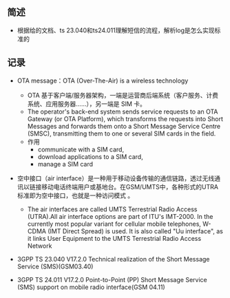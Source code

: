 ## 简述

- 根据给的文档、ts 23.040和ts24.011理解短信的流程，解析log是怎么实现标准的

## 记录

- OTA message：OTA (Over-The-Air) is a wireless technology
  - OTA 基于客户端/服务器架构，一端是运营商后端系统（客户服务、计费系统、应用服务器……），另一端是 SIM 卡。
  - The operator's back-end system sends service requests to an OTA Gateway (or OTA Platform), which transforms the requests into Short Messages and forwards them onto a Short Message Service Centre (SMSC), transmitting them to one or several SIM cards in the field.
  - 作用
    - communicate with a SIM card, 
    - download applications to a SIM card, 
    - manage a SIM card 
- 空中接口（air interface）是一种用于移动设备传输的通信链路，透过无线通讯以链接移动电话终端用户或基地台。在GSM/UMTS中，各种形式的UTRA标准即为空中接口，也就是一种访问模式 。
  - The air interfaces are called UMTS Terrestrial Radio Access (UTRA).All air interface options are part of ITU's IMT-2000. In the currently most popular variant for cellular mobile telephones, W-CDMA (IMT Direct Spread) is used. It is also called "Uu interface", as it links User Equipment to the UMTS Terrestrial Radio Access Network

- 3GPP TS 23.040 V17.2.0 Technical realization of the Short Message Service (SMS)(GSM03.40)
- 3GPP TS 24.011 V17.2.0 Point-to-Point (PP) Short Message Service (SMS) support on mobile radio interface(GSM 04.11)

